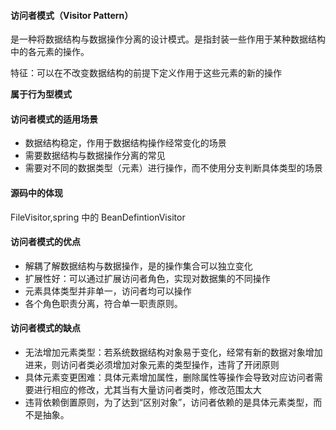 #### 访问者模式（Visitor Pattern）

是一种将数据结构与数据操作分离的设计模式。是指封装一些作用于某种数据结构中的各元素的操作。

特征：可以在不改变数据结构的前提下定义作用于这些元素的新的操作

**属于行为型模式**



#### 访问者模式的适用场景

* 数据结构稳定，作用于数据结构操作经常变化的场景
* 需要数据结构与数据操作分离的常见
* 需要对不同的数据类型（元素）进行操作，而不使用分支判断具体类型的场景





#### 源码中的体现

FileVisitor,spring 中的 BeanDefintionVisitor



#### 访问者模式的优点

* 解耦了解数据结构与数据操作，是的操作集合可以独立变化
* 扩展性好：可以通过扩展访问者角色，实现对数据集的不同操作
* 元素具体类型并非单一，访问者均可以操作
* 各个角色职责分离，符合单一职责原则。



#### 访问者模式的缺点

* 无法增加元素类型：若系统数据结构对象易于变化，经常有新的数据对象增加进来，则访问者类必须增加对象元素的类型操作，违背了开闭原则
* 具体元素变更困难：具体元素增加属性，删除属性等操作会导致对应访问者需要进行相应的修改，尤其当有大量访问者类时，修改范围太大
* 违背依赖倒置原则，为了达到“区别对象”，访问者依赖的是具体元素类型，而不是抽象。



